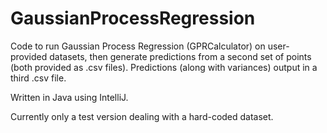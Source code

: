 # GaussianProcessRegression

Code to run Gaussian Process Regression (GPRCalculator) on user-provided datasets, then generate predictions from a second set of points (both provided as .csv files). Predictions (along with variances) output in a third .csv file.

Written in Java using IntelliJ.

Currently only a test version dealing with a hard-coded dataset.
